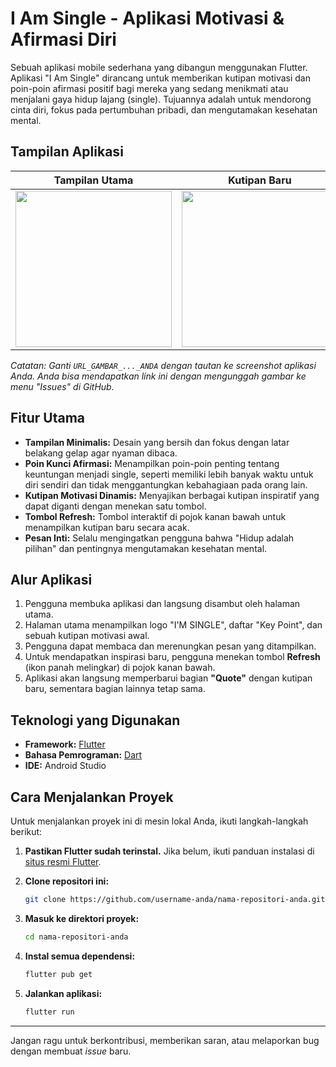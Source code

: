 # I Am Single - Aplikasi Motivasi & Afirmasi Diri

Sebuah aplikasi mobile sederhana yang dibangun menggunakan Flutter. Aplikasi "I Am Single" dirancang untuk memberikan kutipan motivasi dan poin-poin afirmasi positif bagi mereka yang sedang menikmati atau menjalani gaya hidup lajang (single). Tujuannya adalah untuk mendorong cinta diri, fokus pada pertumbuhan pribadi, dan mengutamakan kesehatan mental.

## Tampilan Aplikasi

| Tampilan Utama | Kutipan Baru |
| :---: | :---: |
| <img src="URL_GAMBAR_TAMPILAN_1_ANDA" width="250"> | <img src="URL_GAMBAR_TAMPILAN_2_ANDA" width="250"> |

*Catatan: Ganti `URL_GAMBAR_..._ANDA` dengan tautan ke screenshot aplikasi Anda. Anda bisa mendapatkan link ini dengan mengunggah gambar ke menu "Issues" di GitHub.*

## Fitur Utama
- **Tampilan Minimalis:** Desain yang bersih dan fokus dengan latar belakang gelap agar nyaman dibaca.
- **Poin Kunci Afirmasi:** Menampilkan poin-poin penting tentang keuntungan menjadi single, seperti memiliki lebih banyak waktu untuk diri sendiri dan tidak menggantungkan kebahagiaan pada orang lain.
- **Kutipan Motivasi Dinamis:** Menyajikan berbagai kutipan inspiratif yang dapat diganti dengan menekan satu tombol.
- **Tombol Refresh:** Tombol interaktif di pojok kanan bawah untuk menampilkan kutipan baru secara acak.
- **Pesan Inti:** Selalu mengingatkan pengguna bahwa "Hidup adalah pilihan" dan pentingnya mengutamakan kesehatan mental.

## Alur Aplikasi
1.  Pengguna membuka aplikasi dan langsung disambut oleh halaman utama.
2.  Halaman utama menampilkan logo "I'M SINGLE", daftar "Key Point", dan sebuah kutipan motivasi awal.
3.  Pengguna dapat membaca dan merenungkan pesan yang ditampilkan.
4.  Untuk mendapatkan inspirasi baru, pengguna menekan tombol **Refresh** (ikon panah melingkar) di pojok kanan bawah.
5.  Aplikasi akan langsung memperbarui bagian **"Quote"** dengan kutipan baru, sementara bagian lainnya tetap sama.

## Teknologi yang Digunakan
- **Framework:** [Flutter](https://flutter.dev/)
- **Bahasa Pemrograman:** [Dart](https://dart.dev/)
- **IDE:** Android Studio

## Cara Menjalankan Proyek
Untuk menjalankan proyek ini di mesin lokal Anda, ikuti langkah-langkah berikut:

1.  **Pastikan Flutter sudah terinstal.** Jika belum, ikuti panduan instalasi di [situs resmi Flutter](https://flutter.dev/docs/get-started/install).

2.  **Clone repositori ini:**
    ```sh
    git clone https://github.com/username-anda/nama-repositori-anda.git
    ```

3.  **Masuk ke direktori proyek:**
    ```sh
    cd nama-repositori-anda
    ```

4.  **Instal semua dependensi:**
    ```sh
    flutter pub get
    ```

5.  **Jalankan aplikasi:**
    ```sh
    flutter run
    ```
---

Jangan ragu untuk berkontribusi, memberikan saran, atau melaporkan bug dengan membuat *issue* baru.
